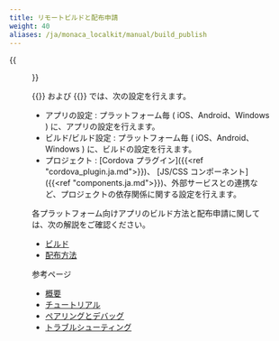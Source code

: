 ```yaml
---
title: リモートビルドと配布申請
weight: 40
aliases: /ja/monaca_localkit/manual/build_publish
---
```


{{<figure src="/images/monaca_localkit/manual/build_publish/1.png">}}

{{<guilabel name="リモートビルド">}} および {{<guilabel name="設定">}} では、次の設定を行えます。

-   アプリの設定 : プラットフォーム毎 ( iOS、Android、Windows )
    に、アプリの設定を行えます。
-   ビルド/ビルド設定 : プラットフォーム毎 ( iOS、Android、Windows )
    に、ビルドの設定を行えます。
-   プロジェクト : [Cordova プラグイン]({{<ref "cordova_plugin.ja.md">}})、 [JS/CSS コンポーネント]({{<ref "components.ja.md">}})、外部サービスとの連携など、プロジェクトの依存関係に関する設定を行えます。

各プラットフォーム向けアプリのビルド方法と配布申請に関しては、次の解説をご確認ください。

- [ビルド](/ja/products_guide/monaca_ide/build)
- [配布方法](/ja/products_guide/monaca_ide/deploy)


参考ページ

- [概要](../overview)
- [チュートリアル](../tutorial)
- [ペアリングとデバッグ](../pairing_debugging)
- [トラブルシューティング](../troubleshooting)



